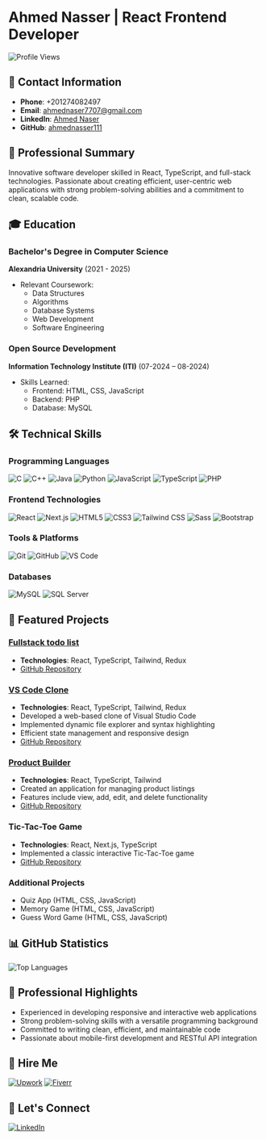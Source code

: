 # Ahmed Nasser | React Frontend Developer

![Profile Views](https://komarev.com/ghpvc/?username=ahmednasser111&label=Profile%20views&color=0e75b6&style=flat)

## 📍 Contact Information
- **Phone**: +201274082497
- **Email**: [ahmednaser7707@gmail.com](mailto:ahmednaser7707@gmail.com)
- **LinkedIn**: [Ahmed Naser](https://linkedin.com/in/ahmed-naser-16047a222)
- **GitHub**: [ahmednasser111](https://github.com/ahmednasser111)

## 🌟 Professional Summary
Innovative software developer skilled in React, TypeScript, and full-stack technologies. Passionate about creating efficient, user-centric web applications with strong problem-solving abilities and a commitment to clean, scalable code.

## 🎓 Education
### Bachelor's Degree in Computer Science
**Alexandria University** (2021 - 2025)
- Relevant Coursework: 
  - Data Structures
  - Algorithms
  - Database Systems
  - Web Development
  - Software Engineering

### Open Source Development
**Information Technology Institute (ITI)** (07-2024 – 08-2024)
- Skills Learned: 
  - Frontend: HTML, CSS, JavaScript
  - Backend: PHP
  - Database: MySQL
## 🛠 Technical Skills
### Programming Languages
![C](https://img.shields.io/badge/C-00599C?style=for-the-badge&logo=c&logoColor=white)
![C++](https://img.shields.io/badge/C++-00599C?style=for-the-badge&logo=c%2B%2B&logoColor=white)
![Java](https://img.shields.io/badge/Java-ED8B00?style=for-the-badge&logo=java&logoColor=white)
![Python](https://img.shields.io/badge/Python-3776AB?style=for-the-badge&logo=python&logoColor=white)
![JavaScript](https://img.shields.io/badge/JavaScript-F7DF1E?style=for-the-badge&logo=javascript&logoColor=black)
![TypeScript](https://img.shields.io/badge/TypeScript-007ACC?style=for-the-badge&logo=typescript&logoColor=white)
![PHP](https://img.shields.io/badge/PHP-777BB3?style=for-the-badge&logo=php&logoColor=white)

### Frontend Technologies
![React](https://img.shields.io/badge/React-20232A?style=for-the-badge&logo=react&logoColor=61DAFB)
![Next.js](https://img.shields.io/badge/Next.js-000000?style=for-the-badge&logo=next.js&logoColor=white)
![HTML5](https://img.shields.io/badge/HTML5-E34F26?style=for-the-badge&logo=html5&logoColor=white)
![CSS3](https://img.shields.io/badge/CSS3-1572B6?style=for-the-badge&logo=css3&logoColor=white)
![Tailwind CSS](https://img.shields.io/badge/Tailwind_CSS-38B2AC?style=for-the-badge&logo=tailwind-css&logoColor=white)
![Sass](https://img.shields.io/badge/Sass-CC6699?style=for-the-badge&logo=sass&logoColor=white)
![Bootstrap](https://img.shields.io/badge/Bootstrap-563D7C?style=for-the-badge&logo=bootstrap&logoColor=white)

### Tools & Platforms
![Git](https://img.shields.io/badge/Git-F05033?style=for-the-badge&logo=git&logoColor=white)
![GitHub](https://img.shields.io/badge/GitHub-100000?style=for-the-badge&logo=github&logoColor=white)
![VS Code](https://img.shields.io/badge/VS_Code-0078D4?style=for-the-badge&logo=visual%20studio%20code&logoColor=white)

### Databases
![MySQL](https://img.shields.io/badge/MySQL-00000F?style=for-the-badge&logo=mysql&logoColor=white)
![SQL Server](https://img.shields.io/badge/Microsoft%20SQL%20Server-CC2927?style=for-the-badge&logo=microsoft%20sql%20server&logoColor=white)

## 🚀 Featured Projects

### [Fullstack todo list](https://fullstack-todo-list-smoky.vercel.app/login)
- **Technologies**: React, TypeScript, Tailwind, Redux
- [GitHub Repository](https://github.com/ahmednasser111/fullstack-todo-list)

### [VS Code Clone](https://vs-code-clone-navy.vercel.app/)
- **Technologies**: React, TypeScript, Tailwind, Redux
- Developed a web-based clone of Visual Studio Code
- Implemented dynamic file explorer and syntax highlighting
- Efficient state management and responsive design
- [GitHub Repository](https://github.com/ahmednasser111/vs-code-clone)

### [Product Builder](https://product-builder-teal.vercel.app/)
- **Technologies**: React, TypeScript, Tailwind
- Created an application for managing product listings
- Features include view, add, edit, and delete functionality
- [GitHub Repository](https://github.com/ahmednasser111/product-builder)

### Tic-Tac-Toe Game
- **Technologies**: React, Next.js, TypeScript
- Implemented a classic interactive Tic-Tac-Toe game
- [GitHub Repository](https://github.com/ahmednasser111/tic-tac-toe-game)

### Additional Projects
- Quiz App (HTML, CSS, JavaScript)
- Memory Game (HTML, CSS, JavaScript)
- Guess Word Game (HTML, CSS, JavaScript)

## 📊 GitHub Statistics
![Top Languages](https://github-readme-stats.vercel.app/api/top-langs/?username=ahmednasser111&layout=compact&theme=radical)

## 🤝 Professional Highlights
- Experienced in developing responsive and interactive web applications
- Strong problem-solving skills with a versatile programming background
- Committed to writing clean, efficient, and maintainable code
- Passionate about mobile-first development and RESTful API integration

## 💼 Hire Me
[![Upwork](https://img.shields.io/badge/Hire%20me%20on-Upwork-brightgreen?style=for-the-badge&logo=upwork)](https://www.upwork.com/freelancers/~013c822b3dea25ba92)
[![Fiverr](https://img.shields.io/badge/Hire%20me%20on-Fiverr-green?style=for-the-badge&logo=fiverr)](https://www.fiverr.com/sellers/ahmednaser7707/)

## 🤝 Let's Connect
[![LinkedIn](https://img.shields.io/badge/LinkedIn-0077B5?style=for-the-badge&logo=linkedin&logoColor=white)](https://linkedin.com/in/ahmed-naser-16047a222)
